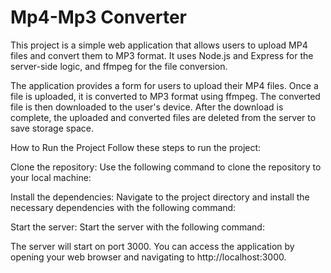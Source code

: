 # Mp4-Mp3 Converter
This project is a simple web application that allows users to upload MP4 files and convert them to MP3 format. It uses Node.js and Express for the server-side logic, and ffmpeg for the file conversion.

The application provides a form for users to upload their MP4 files. Once a file is uploaded, it is converted to MP3 format using ffmpeg. The converted file is then downloaded to the user's device. After the download is complete, the uploaded and converted files are deleted from the server to save storage space.

How to Run the Project
Follow these steps to run the project:

Clone the repository: Use the following command to clone the repository to your local machine:

Install the dependencies: Navigate to the project directory and install the necessary dependencies with the following command:

Start the server: Start the server with the following command:

The server will start on port 3000. You can access the application by opening your web browser and navigating to http://localhost:3000.
